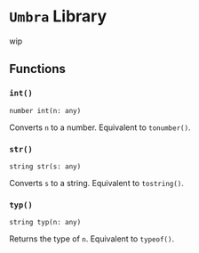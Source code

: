 # `Umbra` Library

wip

## Functions

### `int()`

`number int(n: any)`

Converts `n` to a number. Equivalent to `tonumber()`.

### `str()`

`string str(s: any)`

Converts `s` to a string. Equivalent to `tostring()`.

### `typ()`

`string typ(n: any)`

Returns the type of `n`. Equivalent to `typeof()`.